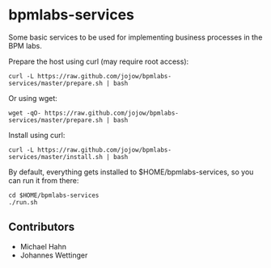 # bpmlabs-services

Some basic services to be used for implementing business processes in the BPM labs.

Prepare the host using curl (may require root access):

    curl -L https://raw.github.com/jojow/bpmlabs-services/master/prepare.sh | bash

Or using wget:

    wget -qO- https://raw.github.com/jojow/bpmlabs-services/master/prepare.sh | bash

Install using curl:

    curl -L https://raw.github.com/jojow/bpmlabs-services/master/install.sh | bash

By default, everything gets installed to $HOME/bpmlabs-services, so you can run it from there:

    cd $HOME/bpmlabs-services
    ./run.sh



## Contributors

* Michael Hahn
* Johannes Wettinger
